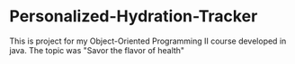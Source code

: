 # Personalized-Hydration-Tracker
This is project for my Object-Oriented Programming II course developed in java. The topic was "Savor the flavor of health"

